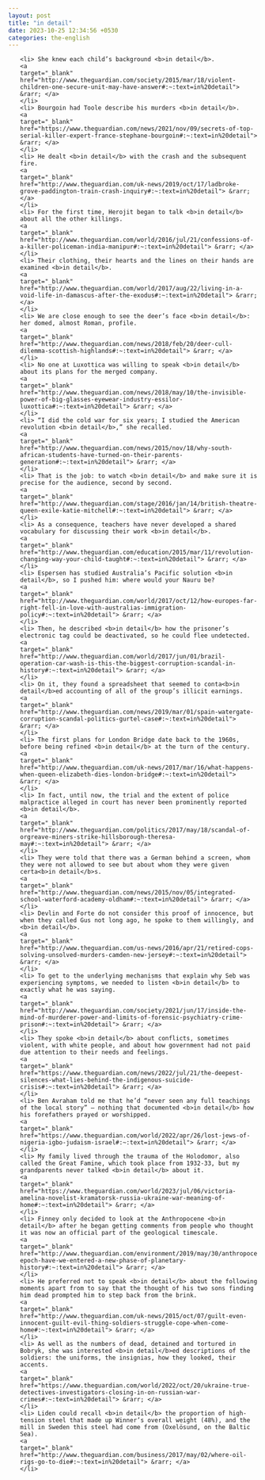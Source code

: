 ```yaml
---
layout: post
title: "in detail"
date: 2023-10-25 12:34:56 +0530
categories: the-english
---
```

<ol>

    <li> She knew each child’s background <b>in detail</b>.
    <a 
    target="_blank" 
    href="http://www.theguardian.com/society/2015/mar/18/violent-children-one-secure-unit-may-have-answer#:~:text=in%20detail"> &rarr; </a>
    </li>
    <li> Bourgoin had Toole describe his murders <b>in detail</b>.
    <a 
    target="_blank" 
    href="https://www.theguardian.com/news/2021/nov/09/secrets-of-top-serial-killer-expert-france-stephane-bourgoin#:~:text=in%20detail"> &rarr; </a>
    </li>
    <li> He dealt <b>in detail</b> with the crash and the subsequent fire.
    <a 
    target="_blank" 
    href="http://www.theguardian.com/uk-news/2019/oct/17/ladbroke-grove-paddington-train-crash-inquiry#:~:text=in%20detail"> &rarr; </a>
    </li>
    <li> For the first time, Herojit began to talk <b>in detail</b> about all the other killings.
    <a 
    target="_blank" 
    href="http://www.theguardian.com/world/2016/jul/21/confessions-of-a-killer-policeman-india-manipur#:~:text=in%20detail"> &rarr; </a>
    </li>
    <li> Their clothing, their hearts and the lines on their hands are examined <b>in detail</b>.
    <a 
    target="_blank" 
    href="http://www.theguardian.com/world/2017/aug/22/living-in-a-void-life-in-damascus-after-the-exodus#:~:text=in%20detail"> &rarr; </a>
    </li>
    <li> We are close enough to see the deer’s face <b>in detail</b>: her domed, almost Roman, profile.
    <a 
    target="_blank" 
    href="http://www.theguardian.com/news/2018/feb/20/deer-cull-dilemma-scottish-highlands#:~:text=in%20detail"> &rarr; </a>
    </li>
    <li> No one at Luxottica was willing to speak <b>in detail</b> about its plans for the merged company.
    <a 
    target="_blank" 
    href="http://www.theguardian.com/news/2018/may/10/the-invisible-power-of-big-glasses-eyewear-industry-essilor-luxottica#:~:text=in%20detail"> &rarr; </a>
    </li>
    <li> “I did the cold war for six years; I studied the American revolution <b>in detail</b>,” she recalled.
    <a 
    target="_blank" 
    href="http://www.theguardian.com/news/2015/nov/18/why-south-african-students-have-turned-on-their-parents-generation#:~:text=in%20detail"> &rarr; </a>
    </li>
    <li> That is the job: to watch <b>in detail</b> and make sure it is precise for the audience, second by second.
    <a 
    target="_blank" 
    href="http://www.theguardian.com/stage/2016/jan/14/british-theatre-queen-exile-katie-mitchell#:~:text=in%20detail"> &rarr; </a>
    </li>
    <li> As a consequence, teachers have never developed a shared vocabulary for discussing their work <b>in detail</b>.
    <a 
    target="_blank" 
    href="http://www.theguardian.com/education/2015/mar/11/revolution-changing-way-your-child-taught#:~:text=in%20detail"> &rarr; </a>
    </li>
    <li> Espersen has studied Australia’s Pacific solution <b>in detail</b>, so I pushed him: where would your Nauru be?
    <a 
    target="_blank" 
    href="http://www.theguardian.com/world/2017/oct/12/how-europes-far-right-fell-in-love-with-australias-immigration-policy#:~:text=in%20detail"> &rarr; </a>
    </li>
    <li> Then, he described <b>in detail</b> how the prisoner’s electronic tag could be deactivated, so he could flee undetected.
    <a 
    target="_blank" 
    href="http://www.theguardian.com/world/2017/jun/01/brazil-operation-car-wash-is-this-the-biggest-corruption-scandal-in-history#:~:text=in%20detail"> &rarr; </a>
    </li>
    <li> On it, they found a spreadsheet that seemed to conta<b>in detail</b>ed accounting of all of the group’s illicit earnings.
    <a 
    target="_blank" 
    href="http://www.theguardian.com/news/2019/mar/01/spain-watergate-corruption-scandal-politics-gurtel-case#:~:text=in%20detail"> &rarr; </a>
    </li>
    <li> The first plans for London Bridge date back to the 1960s, before being refined <b>in detail</b> at the turn of the century.
    <a 
    target="_blank" 
    href="http://www.theguardian.com/uk-news/2017/mar/16/what-happens-when-queen-elizabeth-dies-london-bridge#:~:text=in%20detail"> &rarr; </a>
    </li>
    <li> In fact, until now, the trial and the extent of police malpractice alleged in court has never been prominently reported <b>in detail</b>.
    <a 
    target="_blank" 
    href="http://www.theguardian.com/politics/2017/may/18/scandal-of-orgreave-miners-strike-hillsborough-theresa-may#:~:text=in%20detail"> &rarr; </a>
    </li>
    <li> They were told that there was a German behind a screen, whom they were not allowed to see but about whom they were given certa<b>in detail</b>s.
    <a 
    target="_blank" 
    href="http://www.theguardian.com/news/2015/nov/05/integrated-school-waterford-academy-oldham#:~:text=in%20detail"> &rarr; </a>
    </li>
    <li> Devlin and Forte do not consider this proof of innocence, but when they called Gus not long ago, he spoke to them willingly, and <b>in detail</b>.
    <a 
    target="_blank" 
    href="http://www.theguardian.com/us-news/2016/apr/21/retired-cops-solving-unsolved-murders-camden-new-jersey#:~:text=in%20detail"> &rarr; </a>
    </li>
    <li> To get to the underlying mechanisms that explain why Seb was experiencing symptoms, we needed to listen <b>in detail</b> to exactly what he was saying.
    <a 
    target="_blank" 
    href="http://www.theguardian.com/society/2021/jun/17/inside-the-mind-of-murderer-power-and-limits-of-forensic-psychiatry-crime-prison#:~:text=in%20detail"> &rarr; </a>
    </li>
    <li> They spoke <b>in detail</b> about conflicts, sometimes violent, with white people, and about how government had not paid due attention to their needs and feelings.
    <a 
    target="_blank" 
    href="https://www.theguardian.com/news/2022/jul/21/the-deepest-silences-what-lies-behind-the-indigenous-suicide-crisis#:~:text=in%20detail"> &rarr; </a>
    </li>
    <li> Ben Avraham told me that he’d “never seen any full teachings of the local story” – nothing that documented <b>in detail</b> how his forefathers prayed or worshipped.
    <a 
    target="_blank" 
    href="https://www.theguardian.com/world/2022/apr/26/lost-jews-of-nigeria-igbo-judaism-israel#:~:text=in%20detail"> &rarr; </a>
    </li>
    <li> My family lived through the trauma of the Holodomor, also called the Great Famine, which took place from 1932-33, but my grandparents never talked <b>in detail</b> about it.
    <a 
    target="_blank" 
    href="https://www.theguardian.com/world/2023/jul/06/victoria-amelina-novelist-kramatorsk-russia-ukraine-war-meaning-of-home#:~:text=in%20detail"> &rarr; </a>
    </li>
    <li> Finney only decided to look at the Anthropocene <b>in detail</b> after he began getting comments from people who thought it was now an official part of the geological timescale.
    <a 
    target="_blank" 
    href="http://www.theguardian.com/environment/2019/may/30/anthropocene-epoch-have-we-entered-a-new-phase-of-planetary-history#:~:text=in%20detail"> &rarr; </a>
    </li>
    <li> He preferred not to speak <b>in detail</b> about the following moments apart from to say that the thought of his two sons finding him dead prompted him to step back from the brink.
    <a 
    target="_blank" 
    href="http://www.theguardian.com/uk-news/2015/oct/07/guilt-even-innocent-guilt-evil-thing-soldiers-struggle-cope-when-come-home#:~:text=in%20detail"> &rarr; </a>
    </li>
    <li> As well as the numbers of dead, detained and tortured in Bobryk, she was interested <b>in detail</b>ed descriptions of the soldiers: the uniforms, the insignias, how they looked, their accents.
    <a 
    target="_blank" 
    href="https://www.theguardian.com/world/2022/oct/20/ukraine-true-detectives-investigators-closing-in-on-russian-war-crimes#:~:text=in%20detail"> &rarr; </a>
    </li>
    <li> Liden could recall <b>in detail</b> the proportion of high-tension steel that made up Winner’s overall weight (48%), and the mill in Sweden this steel had come from (Oxelösund, on the Baltic Sea).
    <a 
    target="_blank" 
    href="http://www.theguardian.com/business/2017/may/02/where-oil-rigs-go-to-die#:~:text=in%20detail"> &rarr; </a>
    </li>